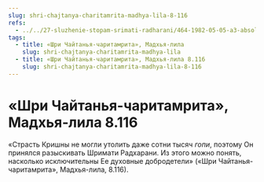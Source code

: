 ```yaml
---
slug: shri-chajtanya-charitamrita-madhya-lila-8-116
refs:
  - ../../27-sluzhenie-stopam-srimati-radharani/464-1982-05-05-a3-absolyutnoe-prevoshodstvo-i-unikalnoe-polozhenie-shrimati-radharani.md
tags:
  - title: «Шри Чайтанья-чаритамрита», Мадхья-лила
    slug: shri-chajtanya-charitamrita-madhya-lila
  - title: «Шри Чайтанья-чаритамрита», Мадхья-лила 8.116
    slug: shri-chajtanya-charitamrita-madhya-lila-8-116
---
```


# «Шри Чайтанья-чаритамрита», Мадхья-лила 8.116

«Страсть Кришны не могли утолить даже сотни тысяч *гопи*, поэтому Он принялся разыскивать Шримати Радхарани. Из этого можно понять, насколько исключительны Ее духовные добродетели» («Шри Чайтанья-чаритамрита», Мадхья-лила, 8.116).

